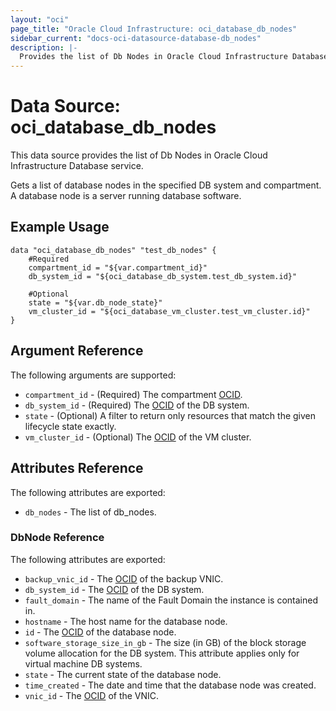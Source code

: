```yaml
---
layout: "oci"
page_title: "Oracle Cloud Infrastructure: oci_database_db_nodes"
sidebar_current: "docs-oci-datasource-database-db_nodes"
description: |-
  Provides the list of Db Nodes in Oracle Cloud Infrastructure Database service
---
```


# Data Source: oci_database_db_nodes
This data source provides the list of Db Nodes in Oracle Cloud Infrastructure Database service.

Gets a list of database nodes in the specified DB system and compartment. A database node is a server running database software.


## Example Usage

```hcl
data "oci_database_db_nodes" "test_db_nodes" {
	#Required
	compartment_id = "${var.compartment_id}"
	db_system_id = "${oci_database_db_system.test_db_system.id}"

	#Optional
	state = "${var.db_node_state}"
	vm_cluster_id = "${oci_database_vm_cluster.test_vm_cluster.id}"
}
```

## Argument Reference

The following arguments are supported:

* `compartment_id` - (Required) The compartment [OCID](https://docs.cloud.oracle.com/iaas/Content/General/Concepts/identifiers.htm).
* `db_system_id` - (Required) The [OCID](https://docs.cloud.oracle.com/iaas/Content/General/Concepts/identifiers.htm) of the DB system.
* `state` - (Optional) A filter to return only resources that match the given lifecycle state exactly.
* `vm_cluster_id` - (Optional) The [OCID](https://docs.cloud.oracle.com/iaas/Content/General/Concepts/identifiers.htm) of the VM cluster.


## Attributes Reference

The following attributes are exported:

* `db_nodes` - The list of db_nodes.

### DbNode Reference

The following attributes are exported:

* `backup_vnic_id` - The [OCID](https://docs.cloud.oracle.com/iaas/Content/General/Concepts/identifiers.htm) of the backup VNIC.
* `db_system_id` - The [OCID](https://docs.cloud.oracle.com/iaas/Content/General/Concepts/identifiers.htm) of the DB system.
* `fault_domain` - The name of the Fault Domain the instance is contained in.
* `hostname` - The host name for the database node.
* `id` - The [OCID](https://docs.cloud.oracle.com/iaas/Content/General/Concepts/identifiers.htm) of the database node.
* `software_storage_size_in_gb` - The size (in GB) of the block storage volume allocation for the DB system. This attribute applies only for virtual machine DB systems. 
* `state` - The current state of the database node.
* `time_created` - The date and time that the database node was created.
* `vnic_id` - The [OCID](https://docs.cloud.oracle.com/iaas/Content/General/Concepts/identifiers.htm) of the VNIC.

